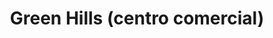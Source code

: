 ---
title: "Green Hills (centro comercial)"
url: /tunja/green-hills-centro-comercial/
shop: centro comercial
---